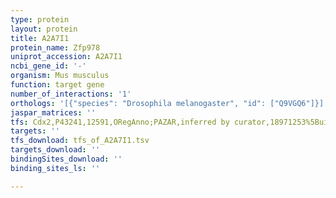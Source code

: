 ```yaml
---
type: protein
layout: protein
title: A2A7I1
protein_name: Zfp978
uniprot_accession: A2A7I1
ncbi_gene_id: '-'
organism: Mus musculus
function: target gene
number_of_interactions: '1'
orthologs: '[{"species": "Drosophila melanogaster", "id": ["Q9VGQ6"]}]'
jaspar_matrices: ''
tfs: Cdx2,P43241,12591,ORegAnno;PAZAR,inferred by curator,18971253%5Buid%5D+OR+26578589%5Buid%5D,No
targets: ''
tfs_download: tfs_of_A2A7I1.tsv
targets_download: ''
bindingSites_download: ''
binding_sites_ls: ''

---
```

